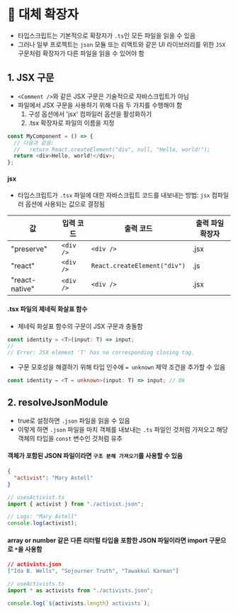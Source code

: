 # 🎁 대체 확장자

- 타입스크립트는 기본적으로 확장자가 `.ts`인 모든 파일을 읽을 수 있음
- 그러나 일부 프로젝트는 `json` 모듈 또는 리액트와 같은 UI 라이브러리를 위한 `JSX` 구문처럼 확장자가 다른 파일을 읽을 수 있어야 함

## 1. JSX 구문

- `<Comment />`와 같은 JSX 구문은 기술적으로 자바스크립트가 아님
- 파일에서 JSX 구문을 사용하기 위해 다음 두 가지를 수행해야 함
  1. 구성 옵션에서 'jsx' 컴파일러 옵션을 활성화하기
  2. .tsx 확장자로 파일의 이름을 지정

```js
const MyComponent = () => {
  // 다음과 같음:
  //   return React.createElement("div", null, "Hello, world!");
  return <div>Hello, world!</div>;
};
```

#### jsx

- 타입스크립트가 `.tsx` 파일에 대한 자바스크립트 코드를 내보내는 방법:
  `jsx` 컴파일러 옵션에 사용되는 값으로 결정됨

| 값             | 입력 코드 | 출력 코드                    | 출력 파일 확장자 |
| -------------- | --------- | ---------------------------- | ---------------- |
| "preserve"     | `<div />` | `<div />`                    | .jsx             |
| "react"        | `<div />` | `React.createElement("div")` | .js              |
| "react-native" | `<div />` | `<div />`                    | .jsx             |

#### .tsx 파일의 제네릭 화살표 함수

- 제네릭 화살표 함수의 구문이 JSX 구문과 충돌함

```ts
const identity = <T>(input: T) => input;
//
// Error: JSX element 'T' has no corresponding closing tag.
```

- 구문 모호성을 해결하기 위해 타입 인수에 `= unknown` 제약 조건을 추가할 수 있음

```ts
const identity = <T = unknown>(input: T) => input; // Ok
```

## 2. resolveJsonModule

- true로 설정하면 `.json` 파일을 읽을 수 있음
- 이렇게 하면 `.json` 파일을 마치 객체를 내보내는 `.ts` 파일인 것처럼 가져오고 해당 객체의 타입을 `const` 변수인 것처럼 유추

#### 객체가 포함된 JSON 파일이라면 `구조 분해 가져오기`를 사용할 수 있음

```json
{
  "activist": "Mary Astell"
}
```

```ts
// usesActivist.ts
import { activist } from "./activist.json";

// Logs: "Mary Astell"
console.log(activist);
```

#### array or number 같은 다른 리터럴 타입을 포함한 JSON 파일이라면 import 구문으로 `*`을 사용함

```json
// activists.json
["Ida B. Wells", "Sojourner Truth", "Tawakkul Karman"]
```

```ts
// useActivists.ts
import * as activists from "./activists.json";

console.log(`${activists.length} activists`);
```

